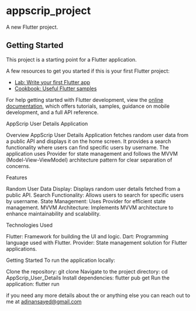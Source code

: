 # appscrip_project

A new Flutter project.

## Getting Started

This project is a starting point for a Flutter application.

A few resources to get you started if this is your first Flutter project:

- [Lab: Write your first Flutter app](https://docs.flutter.dev/get-started/codelab)
- [Cookbook: Useful Flutter samples](https://docs.flutter.dev/cookbook)

For help getting started with Flutter development, view the
[online documentation](https://docs.flutter.dev/), which offers tutorials,
samples, guidance on mobile development, and a full API reference.

AppScrip User Details Application

Overview
AppScrip User Details Application fetches random user data from a public API and displays it on the home screen. It provides a search functionality where users can find specific users by username. The application uses Provider for state management and follows the MVVM (Model-View-ViewModel) architecture pattern for clear separation of concerns.


Features

Random User Data Display: Displays random user details fetched from a public API.
Search Functionality: Allows users to search for specific users by username.
State Management: Uses Provider for efficient state management.
MVVM Architecture: Implements MVVM architecture to enhance maintainability and scalability.


Technologies Used

Flutter: Framework for building the UI and logic.
Dart: Programming language used with Flutter.
Provider: State management solution for Flutter applications.


Getting Started
To run the application locally:

Clone the repository: git clone 
Navigate to the project directory: cd AppScrip_User_Details
Install dependencies: flutter pub get
Run the application: flutter run

if you need any more details about the or anything else you can reach out to me at adinansayed@gmail.com 
